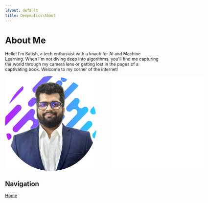 ```yaml
---
layout: default
title: Deepmatics\About
---
```


# About Me

Hello! I'm Satish, a tech enthusiast with a knack for AI and Machine Learning. When I'm not diving deep into algorithms, you'll find me capturing the world through my camera lens or getting lost in the pages of a captivating book. Welcome to my corner of the internet!

<div style="display: flex;">
    <img src="../assets/profile-pic.png" alt="My Photo" width="300" style="margin-right: 50px;">
    <iframe src="linkedin-badge.html" style="width: 400px; height: 310px; border: none; overflow: hidden; margin-right: 10px;"></iframe>
</div>

## Navigation
[Home](../index.html)

